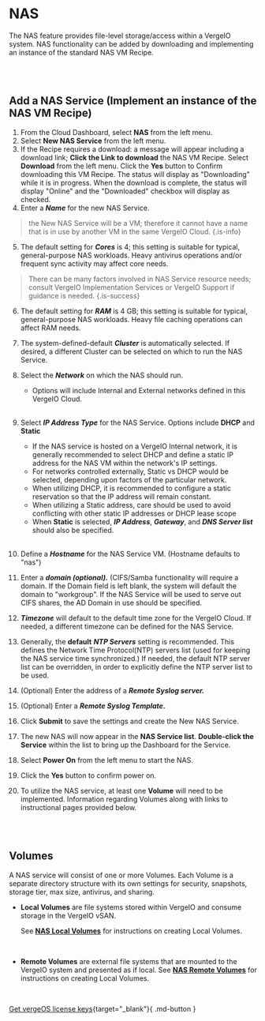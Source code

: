 

# NAS

The NAS feature provides file-level storage/access within a VergeIO system. NAS functionality can be added by downloading and implementing an instance of the standard NAS VM Recipe.

<br>
<br>

## Add a NAS Service (Implement an instance of the NAS VM Recipe)

1. From the Cloud Dashboard, select **NAS** from the left menu.
2. Select **New NAS Service** from the left menu.
3. If the Recipe requires a download: a message will appear including a download link; **Click the Link to download** the NAS VM Recipe. Select **Download** from the left menu. Click the **Yes** button to Confirm downloading this VM Recipe. The status will display as "Downloading" while it is in progress. When the download is complete, the status will display "Online" and the "Downloaded" checkbox will display as checked.
4. Enter a ***Name*** for the new NAS Service.
>  the New NAS Service will be a VM; therefore it cannot have a name that is in use by another VM in the same VergeIO Cloud. {.is-info}

5. The default setting for ***Cores*** is 4; this setting is suitable for typical, general-purpose NAS workloads. Heavy antivirus operations and/or frequent sync activity may affect core needs. 

> There can be many factors involved in NAS Service resource needs; consult VergeIO Implementation Services or VergeIO Support if guidance is needed. {.is-success}

6. The default setting for ***RAM*** is 4 GB; this setting is suitable for typical, general-purpose NAS workloads. Heavy file caching operations can affect RAM needs.
7. The system-defined-default ***Cluster*** is automatically selected. If desired, a different Cluster can be selected on which to run the NAS Service.
8. Select the ***Network*** on which the NAS should run.
    -   Options will include Internal and External networks defined in this VergeIO Cloud.
    <br>
9. Select ***IP Address Type*** for the NAS Service. Options include **DHCP** and **Static**
    -   If the NAS service is hosted on a VergeIO Internal network, it is generally recommended to select DHCP and define a static IP address for the NAS VM within the network's IP settings.
    -   For networks controlled externally, Static vs DHCP would be selected, depending upon factors of the particular network.
    -   When utilizing DHCP, it is recommended to configure a static reservation so that the IP address will remain constant.
    -   When utilizing a Static address, care should be used to avoid conflicting with other static IP addresses or DHCP lease scope
    -   When **Static** is selected, ***IP Address***, ***Gateway***, and ***DNS Server list*** should also be specified.
    <br>
    
10. Define a ***Hostname*** for the NAS Service VM. (Hostname defaults to "nas")
11. Enter a ***domain (optional).*** (CIFS/Samba functionality will require a domain. If the Domain field is left blank, the system will default the domain to "workgroup". If the NAS Service will be used to serve out CIFS shares, the AD Domain in use should be specified.
12. ***Timezone*** will default to the default time zone for the VergeIO Cloud. If needed, a different timezone can be defined for the NAS Service.
13. Generally, the **default** ***NTP Servers*** setting is recommended. This defines the Network Time Protocol(NTP) servers list (used for keeping the NAS service time synchronized.) If needed, the default NTP server list can be overridden, in order to explicitly define the NTP server list to be used.
14. (Optional) Enter the address of a ***Remote Syslog server.***
15. (Optional) Enter a ***Remote Syslog Template.***
16. Click **Submit** to save the settings and create the New NAS Service.
17. The new NAS will now appear in the **NAS Service list**. **Double-click the Service** within the list to bring up the Dashboard for the Service.
18. Select **Power On** from the left menu to start the NAS.
19. Click the **Yes** button to confirm power on.
20. To utilize the NAS service, at least one **Volume** will need to be implemented. Information regarding Volumes along with links to instructional pages provided below.

<br>
<br>

## Volumes

A NAS service will consist of one or more Volumes. Each Volume is a separate directory structure with its own settings for security, snapshots, storage tier, max size, antivirus, and sharing.

-   **Local Volumes** are file systems stored within VergeIO and consume storage in the VergeIO vSAN.


	  See [**NAS Local Volumes**](/public/ProductGuide/naslocalvolumes)  for instructions on creating Local Volumes.


<br>

-   **Remote Volumes** are external file systems that are mounted to the VergeIO system and presented as if local.
See [**NAS Remote Volumes**](/public/ProductGuide/nasremotevolumes) for instructions on creating Local Volumes.

<br>

[Get vergeOS license keys](https://www.verge.io/test-drive){target="_blank"}{ .md-button }